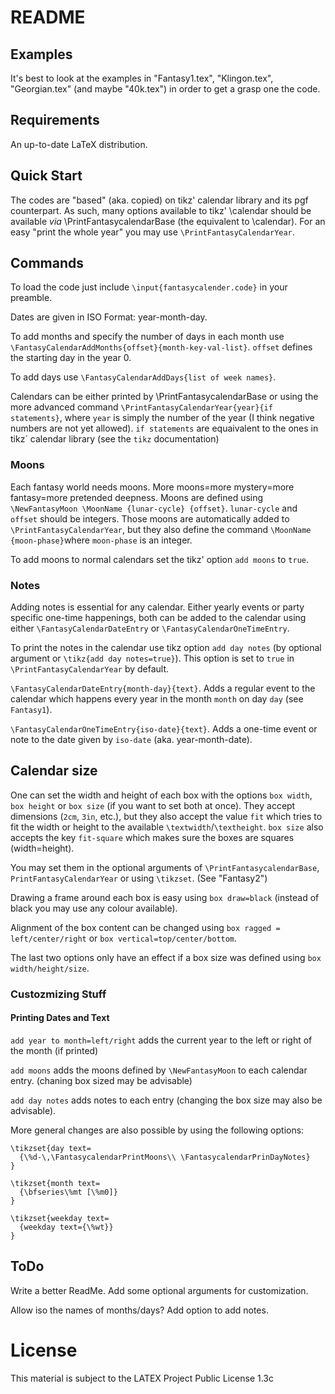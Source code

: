 # README

## Examples
It's best to look at the examples in "Fantasy1.tex", "Klingon.tex", "Georgian.tex"
(and maybe "40k.tex") in order to get a grasp one the code.

## Requirements
An up-to-date LaTeX distribution.

## Quick Start
The codes are "based" (aka. copied) on tikz' calendar library and
its pgf counterpart. As such, many options available to tikz' \calendar should
be available *via* \PrintFantasycalendarBase (the equivalent to \calendar). 
For an easy "print the whole year" you may use `\PrintFantasyCalendarYear`.

## Commands
To load the code just include `\input{fantasycalender.code}` in your preamble.

Dates are given in ISO Format: year-month-day.

To add months and specify the number of days in each month
use `\FantasyCalendarAddMonths{offset}{month-key-val-list}`.
`offset` defines the starting day in the year 0.

To add days use `\FantasyCalendarAddDays{list of week names}`.  

Calendars can be either printed by \PrintFantasycalendarBase or
using the more advanced command `\PrintFantasyCalendarYear{year}{if
statements}`, where
`year` is simply the number of the year (I think negative numbers are 
not yet allowed). `if statements` are equaivalent to the ones in tikz´ 
calendar library (see the `tikz` documentation)


### Moons
Each fantasy world needs moons. More moons=more mystery=more fantasy=more
pretended deepness. Moons are defined using `\NewFantasyMoon \MoonName
{lunar-cycle} {offset}`. `lunar-cycle` and `offset` should be integers. Those
moons
are automatically added to `\PrintFantasyCalendarYear`, but they also define
the command `\MoonName {moon-phase}`where `moon-phase` is an integer. 

To add moons to normal calendars set the tikz' option `add moons` to `true`.

### Notes
Adding notes is essential for any calendar. Either yearly events or party
specific one-time happenings, both can be added to the calendar using either
`\FantasyCalendarDateEntry` or `\FantasyCalendarOneTimeEntry`. 

To print the notes in the calendar use tikz option `add day notes` 
(by optional argument or `\tikz{add day notes=true}`). 
This option is set to `true` in `\PrintFantasyCalendarYear` by default. 

`\FantasyCalendarDateEntry{month-day}{text}`. Adds a regular event to the
calendar which happens every year in the month `month` on day `day` (see
`Fantasy1`).

`\FantasyCalendarOneTimeEntry{iso-date}{text}`. Adds a one-time event or note
to the date given by `iso-date` (aka. year-month-date). 


## Calendar size
One can set the width and height of each box with the options `box width`, `box
height` or `box size` (if you want to set both at once). They accept dimensions
(`2cm`, `3in`, etc.), but they  also accept the value `fit` which tries to fit
the width or height to the available `\textwidth`/`\textheight`. `box size`
also  accepts the key `fit-square` which makes sure the boxes are squares
(width=height).

You may set them in the optional arguments of `\PrintFantasycalendarBase`,
`PrintFantasyCalendarYear` or using `\tikzset`. (See "Fantasy2")

Drawing a frame around each box is easy using `box draw=black` (instead
of black you may use any colour available).

Alignment of the box content can be changed using `box ragged =
left/center/right` or `box vertical=top/center/bottom`. 

The last two options only have an effect if a box size was defined using `box
width/height/size`.


### Custozmizing Stuff

#### Printing Dates and Text


`add year to month=left/right` adds the current year to the left or right of 
the month (if printed)

`add moons` adds the moons defined by `\NewFantasyMoon` to each calendar entry.
(chaning box sized may be advisable)

`add day notes` adds notes to each entry (changing the box size may also be advisable).
 

More general changes are also possible by using the following options:

```
\tikzset{day text=
  {\%d-\,\FantasycalendarPrintMoons\\ \FantasycalendarPrinDayNotes}
}
```

```
\tikzset{month text=
  {\bfseries\%mt [\%m0]}
}
```

```
\tikzset{weekday text=
  {weekday text={\%wt}}
}
```


## ToDo
Write a better ReadMe. Add some optional arguments for customization.

Allow iso the names of months/days?
Add option to add notes.


# License

This material is subject to the LATEX Project Public License 1.3c

